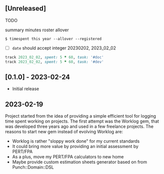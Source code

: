 ## [Unreleased]

TODO

summary
minutes
roster
allover

    $ timespent this year --allover --registered

- [ ] `date` should accept integer 20230202, 2023_02_02

```ruby
track 2023_02_02, spent: 5 * 60, task: '#doc'
track 2023_02_02, spent: 5 * 60, task: '#dev'
```

## [0.1.0] - 2023-02-24

- Initial release

## 2023-02-19

Project started from the idea of providing a simple efficient tool for logging time spent working on projects. The first attempt was the Worklog gem, that was developed three years ago and used in a few freelance projects. The reasons to start new gem instead of evolving Worklog are:

- Worklog is rather "sloppy work done" for my current standards
- It could bring more value by providing an initial assessment by PERT/FPA
- As a plus, move my PERT/FPA calculators to new home
- Maybe provide custom estimation sheets generator based on from Punch::Domain::DSL
